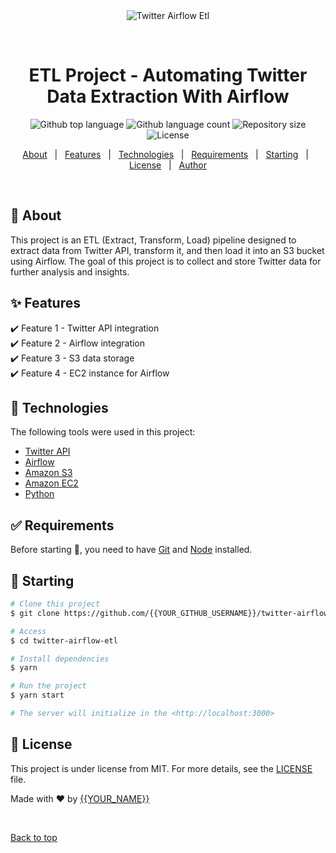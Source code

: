 <div align="center" id="top"> 
  <img src="./.github/app.gif" alt="Twitter Airflow Etl" />

  &#xa0;

  <!-- <a href="https://twitterairflowetl.netlify.app">Demo</a> -->
</div>

<h1 align="center">ETL Project - Automating Twitter Data Extraction With Airflow</h1>

<p align="center">
  <img alt="Github top language" src="https://img.shields.io/github/languages/top/{{ryzncodes}}/twitter-airflow-etl?color=56BEB8">

  <img alt="Github language count" src="https://img.shields.io/github/languages/count/{{ryzncodes}}/twitter-airflow-etl?color=56BEB8">

  <img alt="Repository size" src="https://img.shields.io/github/repo-size/{{ryzncodes}}/twitter-airflow-etl?color=56BEB8">

  <img alt="License" src="https://img.shields.io/github/license/{{ryzncodes}}/twitter-airflow-etl?color=56BEB8">

  <!-- <img alt="Github issues" src="https://img.shields.io/github/issues/{{YOUR_GITHUB_USERNAME}}/twitter-airflow-etl?color=56BEB8" /> -->

  <!-- <img alt="Github forks" src="https://img.shields.io/github/forks/{{YOUR_GITHUB_USERNAME}}/twitter-airflow-etl?color=56BEB8" /> -->

  <!-- <img alt="Github stars" src="https://img.shields.io/github/stars/{{YOUR_GITHUB_USERNAME}}/twitter-airflow-etl?color=56BEB8" /> -->
</p>

<!-- Status -->

<!-- <h4 align="center"> 
	🚧  Twitter Airflow Etl 🚀 Under construction...  🚧
</h4> 

<hr> -->

<p align="center">
  <a href="#dart-about">About</a> &#xa0; | &#xa0; 
  <a href="#sparkles-features">Features</a> &#xa0; | &#xa0;
  <a href="#rocket-technologies">Technologies</a> &#xa0; | &#xa0;
  <a href="#white_check_mark-requirements">Requirements</a> &#xa0; | &#xa0;
  <a href="#checkered_flag-starting">Starting</a> &#xa0; | &#xa0;
  <a href="#memo-license">License</a> &#xa0; | &#xa0;
  <a href="https://github.com/{{ryzncodes}}" target="_blank">Author</a>
</p>

<br>

## :dart: About ##

This project is an ETL (Extract, Transform, Load) pipeline designed to extract data from Twitter API, transform it, and then load it into an S3 bucket using Airflow. The goal of this project is to collect and store Twitter data for further analysis and insights.

## :sparkles: Features ##

:heavy_check_mark: Feature 1 - Twitter API integration\
:heavy_check_mark: Feature 2 - Airflow integration\
:heavy_check_mark: Feature 3 - S3 data storage\
:heavy_check_mark: Feature 4 - EC2 instance for Airflow

## :rocket: Technologies ##

The following tools were used in this project:

- [Twitter API](https://developer.twitter.com/en/docs/twitter-api/)
- [Airflow](https://airflow.apache.org/)
- [Amazon S3](https://aws.amazon.com/s3/)
- [Amazon EC2](https://aws.amazon.com/ec2/)
- [Python](https://www.python.org/)

## :white_check_mark: Requirements ##

Before starting :checkered_flag:, you need to have [Git](https://git-scm.com) and [Node](https://nodejs.org/en/) installed.

## :checkered_flag: Starting ##

```bash
# Clone this project
$ git clone https://github.com/{{YOUR_GITHUB_USERNAME}}/twitter-airflow-etl

# Access
$ cd twitter-airflow-etl

# Install dependencies
$ yarn

# Run the project
$ yarn start

# The server will initialize in the <http://localhost:3000>
```

## :memo: License ##

This project is under license from MIT. For more details, see the [LICENSE](LICENSE.md) file.


Made with :heart: by <a href="https://github.com/{{YOUR_GITHUB_USERNAME}}" target="_blank">{{YOUR_NAME}}</a>

&#xa0;

<a href="#top">Back to top</a>
